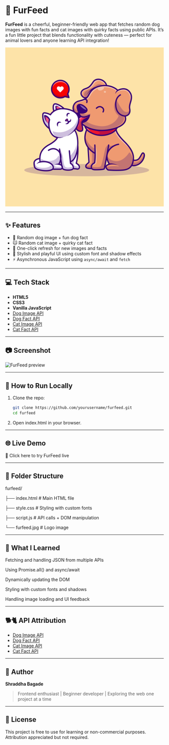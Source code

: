 # 🐾 FurFeed

**FurFeed** is a cheerful, beginner-friendly web app that fetches random dog images with fun facts and cat images with quirky facts using public APIs. It’s a fun little project that blends functionality with cuteness — perfect for animal lovers and anyone learning API integration!

![FurFeed Logo](./furfeed.jpg)

---

## ✨ Features

- 🐶 Random dog image + fun dog fact
- 🐱 Random cat image + quirky cat fact
- 🔁 One-click refresh for new images and facts
- 🎨 Stylish and playful UI using custom font and shadow effects
- ⚡ Asynchronous JavaScript using `async/await` and `fetch`

---

## 💻 Tech Stack

- **HTML5**
- **CSS3**
- **Vanilla JavaScript**
- [Dog Image API](https://dog.ceo/)
- [Dog Fact API](https://dogapi.dog/api/v2/facts)
- [Cat Image API](https://thecatapi.com/)
- [Cat Fact API](https://catfact.ninja/)

---

## 📷 Screenshot

<img src="./screenshot.png" alt="FurFeed preview" width="600"/>

---

## 🚀 How to Run Locally

1. Clone the repo:
   ```bash
   git clone https://github.com/yourusername/furfeed.git
   cd furfeed
2. Open index.html in your browser.

---

## 🌐 Live Demo
🔗 Click here to try FurFeed live

---

## 📁 Folder Structure
furfeed/

├── index.html        # Main HTML file

├── style.css         # Styling with custom fonts

├── script.js         # API calls + DOM manipulation

└── furfeed.jpg       # Logo image

---

## 🧠 What I Learned

Fetching and handling JSON from multiple APIs

Using Promise.all() and async/await

Dynamically updating the DOM

Styling with custom fonts and shadows

Handling image loading and UI feedback

---

## 🐕🐈 API Attribution
- [Dog Image API](https://dog.ceo/)
- [Dog Fact API](https://dogapi.dog/api/v2/facts)
- [Cat Image API](https://thecatapi.com/)
- [Cat Fact API](https://catfact.ninja/)

---

## 👤 Author

**Shraddha Bagade**  
> Frontend enthusiast | Beginner developer | Exploring the web one project at a time

---

## 📄 License

This project is free to use for learning or non-commercial purposes. Attribution appreciated but not required.
